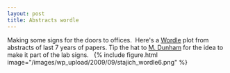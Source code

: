 ```yaml
---
layout: post
title: Abstracts wordle
---
```

Making some signs for the doors to offices.  Here's a [Wordle](http://www.wordle.net) plot from abstracts of last 7 years of papers. Tip the hat to [M. Dunham](http://dunham.gs.washington.edu/) for the idea to make it part of the lab signs.
 
{%
  include figure.html
  image="/images/wp_upload/2009/09/stajich_wordle6.png"
%}

 

 
